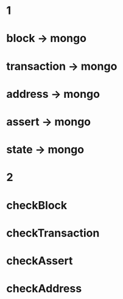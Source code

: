 # 1
# block ->  mongo
# transaction -> mongo 
# address -> mongo
# assert -> mongo
# state -> mongo 


# 2
# checkBlock
# checkTransaction
# checkAssert
# checkAddress